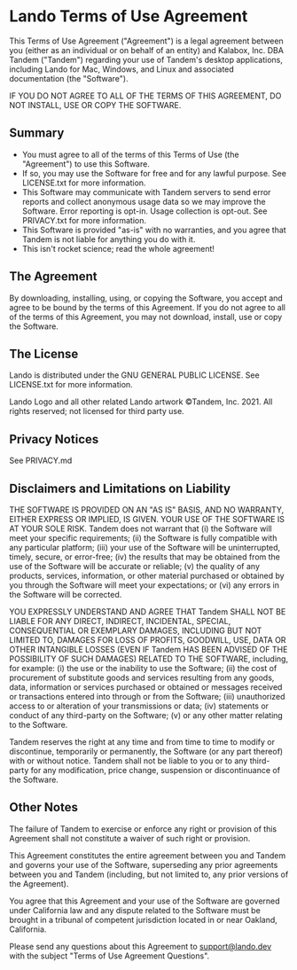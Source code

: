# Lando Terms of Use Agreement

This Terms of Use Agreement ("Agreement") is a legal agreement between you (either as an individual or on behalf of an entity) and Kalabox, Inc. DBA Tandem ("Tandem") regarding your use of Tandem's desktop applications, including Lando for Mac, Windows, and Linux and associated documentation (the "Software").

IF YOU DO NOT AGREE TO ALL OF THE TERMS OF THIS AGREEMENT, DO NOT INSTALL, USE OR COPY THE SOFTWARE.

## Summary

* You must agree to all of the terms of this Terms of Use (the "Agreement") to use this Software.
* If so, you may use the Software for free and for any lawful purpose. See LICENSE.txt for more information.
* This Software may communicate with Tandem servers to send error reports and collect anonymous usage data so we may improve the Software. Error reporting is opt-in. Usage collection is opt-out. See PRIVACY.txt for more information.
* This Software is provided "as-is" with no warranties, and you agree that Tandem is not liable for anything you do with it.
* This isn't rocket science; read the whole agreement!

## The Agreement

By downloading, installing, using, or copying the Software, you accept and agree to be bound by the terms of this Agreement. If you do not agree to all of the terms of this Agreement, you may not download, install, use or copy the Software.

## The License

Lando is distributed under the GNU GENERAL PUBLIC LICENSE. See LICENSE.txt for more information.

Lando Logo and all other related Lando artwork ©Tandem, Inc. 2021.  All rights reserved; not licensed for third party use.

## Privacy Notices

See PRIVACY.md

## Disclaimers and Limitations on Liability

THE SOFTWARE IS PROVIDED ON AN "AS IS" BASIS, AND NO WARRANTY, EITHER EXPRESS OR IMPLIED, IS GIVEN. YOUR USE OF THE SOFTWARE IS AT YOUR SOLE RISK. Tandem does not warrant that (i) the Software will meet your specific requirements; (ii) the Software is fully compatible with any particular platform; (iii) your use of the Software will be uninterrupted, timely, secure, or error-free; (iv) the results that may be obtained from the use of the Software will be accurate or reliable; (v) the quality of any products, services, information, or other material purchased or obtained by you through the Software will meet your expectations; or (vi) any errors in the Software will be corrected.

YOU EXPRESSLY UNDERSTAND AND AGREE THAT Tandem SHALL NOT BE LIABLE FOR ANY DIRECT, INDIRECT, INCIDENTAL, SPECIAL, CONSEQUENTIAL OR EXEMPLARY DAMAGES, INCLUDING BUT NOT LIMITED TO, DAMAGES FOR LOSS OF PROFITS, GOODWILL, USE, DATA OR OTHER INTANGIBLE LOSSES (EVEN IF Tandem HAS BEEN ADVISED OF THE POSSIBILITY OF SUCH DAMAGES) RELATED TO THE SOFTWARE, including, for example: (i) the use or the inability to use the Software; (ii) the cost of procurement of substitute goods and services resulting from any goods, data, information or services purchased or obtained or messages received or transactions entered into through or from the Software; (iii) unauthorized access to or alteration of your transmissions or data; (iv) statements or conduct of any third-party on the Software; (v) or any other matter relating to the Software.

Tandem reserves the right at any time and from time to time to modify or discontinue, temporarily or permanently, the Software (or any part thereof) with or without notice. Tandem shall not be liable to you or to any third-party for any modification, price change, suspension or discontinuance of the Software.

## Other Notes

The failure of Tandem to exercise or enforce any right or provision of this Agreement shall not constitute a waiver of such right or provision.

This Agreement constitutes the entire agreement between you and Tandem and governs your use of the Software, superseding any prior agreements between you and Tandem (including, but not limited to, any prior versions of the Agreement).

You agree that this Agreement and your use of the Software are governed under California law and any dispute related to the Software must be brought in a tribunal of competent jurisdiction located in or near Oakland, California.

Please send any questions about this Agreement to support@lando.dev with the subject "Terms of Use Agreement Questions".
